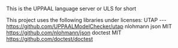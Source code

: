 This is the UPPAAL language server or ULS for short

This project uses the following libraries under licenses:
UTAP            ---     https://github.com/UPPAALModelChecker/utap
nlohmann json   MIT     https://github.com/nlohmann/json
doctest         MIT     https://github.com/doctest/doctest
